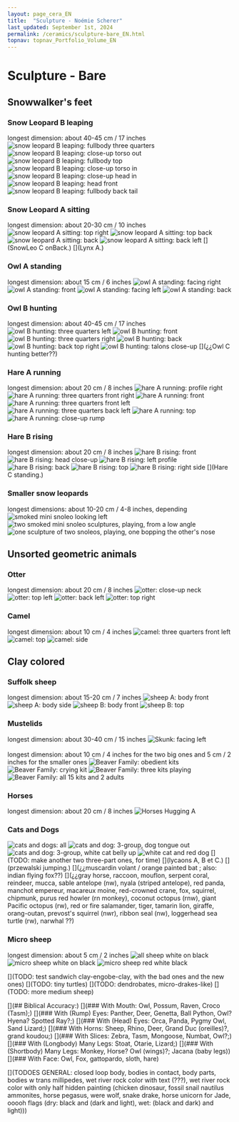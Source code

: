 ```yaml
---
layout: page_cera_EN
title:  "Sculpture - Noémie Scherer"
last_updated: September 1st, 2024
permalink: /ceramics/sculpture-bare_EN.html
topnav: topnav_Portfolio_Volume_EN
---
```


# Sculpture - Bare

## Snowwalker's feet
### Snow Leopard B leaping
longest dimension: about 40-45 cm / 17 inches
![snow leopard B leaping: fullbody three quarters](https://i.postimg.cc/7h1RSM5p/DEFAULT-AVA2593-0-jpg-wmb9bbdce7-b1a0-4a00-ac2b-b6d12c5d1e32.jpg)
![snow leopard B leaping: close-up torso out](https://i.postimg.cc/HxyRkCdW/DEFAULT-AVA2592-0-jpg-wm166f9f3b-f711-427d-aa71-575f8a7230ee.jpg)
![snow leopard B leaping: fullbody top](/assets/ceramics/AVA2590_wm_glazed.jpg)
![snow leopard B leaping: close-up torso in](/assets/ceramics/AVA2601_wm_glazed.jpg)
![snow leopard B leaping: close-up head in](/assets/ceramics/AVA2602_wm_glazed.jpg)
![snow leopard B leaping: head front](/assets/ceramics/AVA2564_wm_glazed.jpg)
![snow leopard B leaping: fullbody back tail](/assets/ceramics/AVA2605_wm_glazed.jpg)
### Snow Leopard A sitting
longest dimension: about 20-30 cm / 10 inches
![snow leopard A sitting: top right](/assets/ceramics/AVA2729_wm_glazed.jpg)
![snow leopard A sitting: top back](/assets/ceramics/AVA2739_wm_glazed.jpg)
![snow leopard A sitting: back](/assets/ceramics/AVA2763_wm_glazed.jpg)
![snow leopard A sitting: back left](/assets/ceramics/AVA2749_wm_glazed.jpg)
[](SnowLeo C onBack.)
[](Lynx A.)  
### Owl A standing 
longest dimension: about 15 cm / 6 inches
![owl A standing: facing right](/assets/ceramics/IMG_0664_wm_glazed.jpg)
![owl A standing: front](/assets/ceramics/IMG_0665_wm_glazed.jpg)
![owl A standing: facing left](/assets/ceramics/IMG_0666_wm_glazed.jpg)
![owl A standing: back](/assets/ceramics/IMG_0667_wm_glazed.jpg)
### Owl B hunting  
longest dimension: about 40-45 cm / 17 inches
![owl B hunting: three quarters left](/assets/ceramics/AVA2624_wm_glazed.jpg)
![owl B hunting: front](/assets/ceramics/AVA2622_wm_glazed.jpg)
![owl B hunting: three quarters right](/assets/ceramics/AVA2617_wm_glazed.jpg)
![owl B hunting: back](/assets/ceramics/AVA2628_wm_glazed.jpg)
![owl B hunting: back top right](/assets/ceramics/AVA2633_wm_glazed.jpg)
![owl B hunting: talons close-up](/assets/ceramics/AVA2626_wm_glazed.jpg)
[](¿¿Owl C hunting better??)
### Hare A running  
longest dimension: about 20 cm / 8 inches
![hare A running: profile right](/assets/ceramics/AVA2679_wm_glazed.jpg)
![hare A running: three quarters front right](/assets/ceramics/AVA2664_wm_glazed.jpg)
![hare A running: front](/assets/ceramics/AVA2657_wm_glazed.jpg)
![hare A running: three quarters front left](/assets/ceramics/AVA2641_wm_glazed.jpg)
![hare A running: three quarters back left](/assets/ceramics/AVA2645_wm_glazed.jpg)
![hare A running: top](/assets/ceramics/AVA2648_wm_glazed.jpg)
![hare A running: close-up rump](/assets/ceramics/AVA2670_wm_glazed.jpg)
### Hare B rising
longest dimension: about 20 cm / 8 inches
![hare B rising: front](/assets/ceramics/AVA2680_wm_glazed.jpg)
![hare B rising: head close-up](/assets/ceramics/AVA2692_wm_glazed.jpg)
![hare B rising: left profile](/assets/ceramics/AVA2687_wm_glazed.jpg)
![hare B rising: back](/assets/ceramics/AVA2685_wm_glazed.jpg)
![hare B rising: top](/assets/ceramics/AVA2699_wm_glazed.jpg)
![hare B rising: right side](/assets/ceramics/AVA2708_wm_glazed.jpg)
[](Hare C standing.)
### Smaller snow leopards
longest dimensions: about 10-20 cm / 4-8 inches, depending
![smoked mini snoleo looking left](/assets/ceramics/IMG_0714_wm_glazed.jpg)
![two smoked mini snoleo sculptures, playing, from a low angle](/assets/ceramics/IMG_0716_wm_glazed.jpg)
![one sculpture of two snoleos, playing, one bopping the other's nose](/assets/ceramics/IMG_0733_wm_glazed.jpg)

## Unsorted geometric animals
### Otter
longest dimension: about 20 cm / 8 inches
![otter: close-up neck](/assets/ceramics/AVA2835_wm_glazed.jpg)
![otter: top left](/assets/ceramics/AVA2827_wm_glazed.jpg)
![otter: back left](/assets/ceramics/AVA2851_wm_glazed.jpg)
![otter: top right](/assets/ceramics/AVA2830_wm_glazed.jpg)
### Camel
longest dimension: about 10 cm / 4 inches
![camel: three quarters front left](/assets/ceramics/AVA2792_wm_glazed.jpg)
![camel: top](/assets/ceramics/AVA2800_wm_glazed.jpg)
![camel: side](/assets/ceramics/AVA2805_wm_glazed.jpg)

## Clay colored
### Suffolk sheep
longest dimension: about 15-20 cm / 7 inches
![sheep A: body front](/assets/ceramics/AVA2773_wm-id_glazed.jpg)
![sheep A: body side](/assets/ceramics/AVA2776_wm-id_glazed.jpg)
![sheep B: body front](/assets/ceramics/AVA2768_wm-id_glazed.jpg)
![sheep B: top](/assets/ceramics/AVA2770_wm-id_glazed.jpg)
### Mustelids
longest dimension: about 30-40 cm / 15 inches
![Skunk: facing left](/assets/ceramics/IMG_0641_wm_glazed.jpg)\
\
longest dimension: about 10 cm / 4 inches for the two big ones and 5 cm / 2 inches for the smaller ones
![Beaver Family: obedient kits](/assets/ceramics/IMG_0625_wm_glazed.jpg)
![Beaver Family: crying kit](/assets/ceramics/IMG_0628_wm_glazed.jpg)
![Beaver Family: three kits playing](/assets/ceramics/IMG_0629_wm_glazed.jpg)
![Beaver Family: all 15 kits and 2 adults](/assets/ceramics/IMG_0671_montage_wm_glazed.jpg)

### Horses
longest dimension: about 20 cm / 8 inches
![Horses Hugging A](/assets/ceramics/IMG_0652_wm_glazed.jpg)

### Cats and Dogs
![cats and dogs: all](/assets/ceramics/AVA2865_wm_glazed.jpg)
![cats and dog: 3-group, dog tongue out](/assets/ceramics/lulial02_glazed.jpg)
![cats and dog: 3-group, white cat belly up](/assets/ceramics/lulial01_glazed.jpg)
![white cat and red dog](/assets/ceramics/lual03_glazed.jpg)
[](TODO: make another two three-part ones, for time)
[](lycaons A, B et C.)
[](przewalski jumping.)
[](¿¿muscardin volant / orange painted bat ; also: indian flying fox??)
[](¿¿gray horse, raccoon, mouflon, serpent coral, reindeer, mucca, sable antelope (nw), nyala (striped antelope), red panda, manchot empereur, macareux moine, red-crowned crane, fox, squirrel, chipmunk, purus red howler (rn monkey), coconut octopus (rnw), giant Pacific octopus (rw), red or fire salamander, tiger, tamarin lion, giraffe, orang-outan, prevost's squirrel (nwr), ribbon seal (nw), loggerhead sea turtle (rw), narwhal ??)

### Micro sheep
longest dimension: about 5 cm / 2 inches
![all sheep white on black](/assets/ceramics/AVA2778_wm_glazed.jpg)
![micro sheep white on black](/assets/ceramics/AVA2788_wm_glazed.jpg)
![micro sheep red white black](/assets/ceramics/IMG_0996_wm.jpg)

[](TODO: test sandwich clay-engobe-clay, with the bad ones and the new ones)
[](TODO: tiny turtles)
[](TODO: dendrobates, micro-drakes-like)
[](TODO: more medium sheep)

[](## Biblical Accuracy:)
[](### With Mouth: Owl, Possum, Raven, Croco (Tasm);)
[](### With (Rump) Eyes: Panther, Deer, Genetta, Ball Python, Owl? Hyena? Spotted Ray?;)
[](### With (Head) Eyes: Orca, Panda, Pygmy Owl, Sand Lizard;)
[](### With Horns: Sheep, Rhino, Deer, Grand Duc (oreilles)?, grand koudou;)
[](### With Slices: Zebra, Tasm, Mongoose, Numbat, Owl?;)
[](### With (Longbody) Many Legs: Stoat, Otarie, Lizard;)
[](### With (Shortbody) Many Legs: Monkey, Horse? Owl (wings)?; Jacana (baby legs))
[](### With Face: Owl, Fox, gattopardo, sloth, hare)

[](TODOES GENERAL: closed loop body, bodies in contact, body parts, bodies w trans millipedes, wet river rock color with text (???), wet river rock color with only half hidden painting (chicken dinosaur, fossil snail nautilus ammonites, horse pegasus, were wolf, snake drake, horse unicorn for Jade, ooooh flags (dry: black and (dark and light), wet: (black and dark) and light)))
